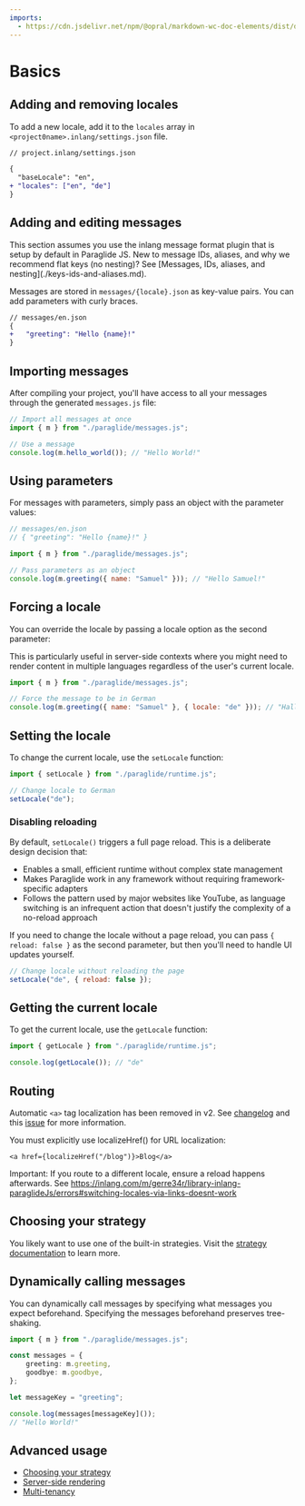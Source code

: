 ```yaml
---
imports:
  - https://cdn.jsdelivr.net/npm/@opral/markdown-wc-doc-elements/dist/doc-callout.js
---
```


# Basics

## Adding and removing locales

To add a new locale, add it to the `locales` array in `<project0name>.inlang/settings.json` file.

```diff
// project.inlang/settings.json

{
  "baseLocale": "en",
+ "locales": ["en", "de"]
}
```

## Adding and editing messages

<doc-callout type="info">
  This section assumes you use the inlang message format plugin that is setup by default in Paraglide JS. 
</doc-callout>

<doc-callout type="tip">
  New to message IDs, aliases, and why we recommend flat keys (no nesting)? See [Messages, IDs, aliases, and nesting](./keys-ids-and-aliases.md).
</doc-callout>

Messages are stored in `messages/{locale}.json` as key-value pairs. You can add parameters with curly braces.

```diff
// messages/en.json
{
+ 	"greeting": "Hello {name}!"
}
```

## Importing messages

After compiling your project, you'll have access to all your messages through the generated `messages.js` file:

```js
// Import all messages at once
import { m } from "./paraglide/messages.js";

// Use a message
console.log(m.hello_world()); // "Hello World!"
```

## Using parameters

For messages with parameters, simply pass an object with the parameter values:

```js
// messages/en.json
// { "greeting": "Hello {name}!" }

import { m } from "./paraglide/messages.js";

// Pass parameters as an object
console.log(m.greeting({ name: "Samuel" })); // "Hello Samuel!"
```

## Forcing a locale

You can override the locale by passing a locale option as the second parameter:

<doc-callout type="tip">
  This is particularly useful in server-side contexts where you might need to render content in multiple languages regardless of the user's current locale.
</doc-callout>

```js
import { m } from "./paraglide/messages.js";

// Force the message to be in German
console.log(m.greeting({ name: "Samuel" }, { locale: "de" })); // "Hallo Samuel!"
```

## Setting the locale

To change the current locale, use the `setLocale` function:

```js
import { setLocale } from "./paraglide/runtime.js";

// Change locale to German
setLocale("de");
```

### Disabling reloading

By default, `setLocale()` triggers a full page reload. This is a deliberate design decision that:

- Enables a small, efficient runtime without complex state management
- Makes Paraglide work in any framework without requiring framework-specific adapters
- Follows the pattern used by major websites like YouTube, as language switching is an infrequent action that doesn't justify the complexity of a no-reload approach

If you need to change the locale without a page reload, you can pass `{ reload: false }` as the second parameter, but then you'll need to handle UI updates yourself.

```js
// Change locale without reloading the page
setLocale("de", { reload: false });
```

## Getting the current locale

To get the current locale, use the `getLocale` function:

```js
import { getLocale } from "./paraglide/runtime.js";

console.log(getLocale()); // "de"
```

## Routing
<doc-callout type="info"> Automatic `<a>` tag localization has been removed in v2. See [changelog](/m/gerre34r/library-inlang-paraglideJs/changelog#localizehref-is-now-required) and this [issue](https://github.com/opral/inlang-paraglide-js/issues/485) for more information.
</doc-callout>

You must explicitly use localizeHref() for URL localization:

```tsx
<a href={localizeHref("/blog")}>Blog</a>
```

Important: If you route to a different locale, ensure a reload happens afterwards. See https://inlang.com/m/gerre34r/library-inlang-paraglideJs/errors#switching-locales-via-links-doesnt-work

## Choosing your strategy

You likely want to use one of the built-in strategies. Visit the [strategy documentation](./strategy.md) to learn more.

## Dynamically calling messages

You can dynamically call messages by specifying what messages you expect beforehand. Specifying the messages beforehand preserves tree-shaking.

```ts
import { m } from "./paraglide/messages.js";

const messages = {
	greeting: m.greeting,
	goodbye: m.goodbye,
};

let messageKey = "greeting";

console.log(messages[messageKey]());
// "Hello World!"
```

## Advanced usage

- [Choosing your strategy](/m/gerre34r/library-inlang-paraglideJs/strategy)
- [Server-side rendering](/m/gerre34r/library-inlang-paraglideJs/server-side-rendering)
- [Multi-tenancy](/m/gerre34r/library-inlang-paraglideJs/multi-tenancy)
